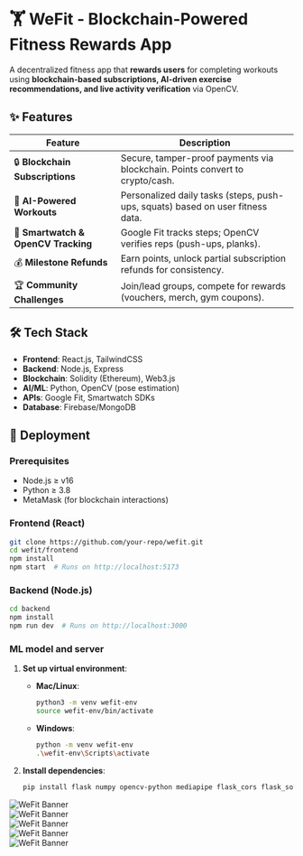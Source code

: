 # 🏋️ WeFit - Blockchain-Powered Fitness Rewards App  

A decentralized fitness app that **rewards users** for completing workouts using **blockchain-based subscriptions, AI-driven exercise recommendations, and live activity verification** via OpenCV.  

## ✨ Features  

| Feature | Description |  
|---------|------------|  
| 🔒 **Blockchain Subscriptions** | Secure, tamper-proof payments via blockchain. Points convert to crypto/cash. |  
| 🤖 **AI-Powered Workouts** | Personalized daily tasks (steps, push-ups, squats) based on user fitness data. |  
| 📱 **Smartwatch & OpenCV Tracking** | Google Fit tracks steps; OpenCV verifies reps (push-ups, planks). |  
| 💰 **Milestone Refunds** | Earn points, unlock partial subscription refunds for consistency. |  
| 🏆 **Community Challenges** | Join/lead groups, compete for rewards (vouchers, merch, gym coupons). |  

## 🛠 Tech Stack  

- **Frontend**: React.js, TailwindCSS  
- **Backend**: Node.js, Express  
- **Blockchain**: Solidity (Ethereum), Web3.js  
- **AI/ML**: Python, OpenCV (pose estimation)  
- **APIs**: Google Fit, Smartwatch SDKs  
- **Database**: Firebase/MongoDB  

## 🚀 Deployment  

### **Prerequisites**  
- Node.js ≥ v16  
- Python ≥ 3.8  
- MetaMask (for blockchain interactions)


### **Frontend (React)**  
```bash
git clone https://github.com/your-repo/wefit.git
cd wefit/frontend
npm install
npm start  # Runs on http://localhost:5173
```
### **Backend (Node.js)**
```bash
cd backend
npm install
npm run dev  # Runs on http://localhost:3000
```
### **ML model and server**

1. **Set up virtual environment**:
   - **Mac/Linux**:
     ```bash
     python3 -m venv wefit-env
     source wefit-env/bin/activate
     ```
   - **Windows**:
     ```bash
     python -m venv wefit-env
     .\wefit-env\Scripts\activate
     ```

2. **Install dependencies**:
   ```bash
   pip install flask numpy opencv-python mediapipe flask_cors flask_socketio

![WeFit Banner](Frontend/src/assets/WeFit.png)    
![WeFit Banner](Frontend/src/assets/2.png)    
![WeFit Banner](Frontend/src/assets/3.png)    
![WeFit Banner](Frontend/src/assets/4.png)    
![WeFit Banner](Frontend/src/assets/5.png)    
  
